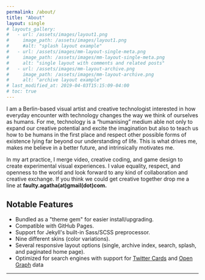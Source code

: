 ```yaml
---
permalink: /about/
title: "About"
layout: single
# layouts_gallery:
#   - url: /assets/images/layout1.png
#     image_path: /assets/images/layout1.png
#     #alt: "splash layout example"
#   - url: /assets/images/mm-layout-single-meta.png
#     image_path: /assets/images/mm-layout-single-meta.png
#     alt: "single layout with comments and related posts"
#   - url: /assets/images/mm-layout-archive.png
#     image_path: /assets/images/mm-layout-archive.png
#     alt: "archive layout example"
# last_modified_at: 2019-04-03T15:15:09-04:00
# toc: true
---
```


I am a Berlin-based visual artist and creative technologist interested in how everyday encounter with technology changes the way we think of ourselves as humans. 
For me, technology is a “humanising” medium able not only to expand our creative potential and excite the imagination but also to teach us how to be humans in the first place and respect other possible forms of existence lying far beyond our understanding of life. This is what drives me, makes me believe in a better future, and intrinsically motivates me. 

In my art practice, I merge video, creative coding, and game design to create experimental visual experiences. I value equality, respect, and openness to the world and look forward to any kind of collaboration and creative exchange. If you think we could get creative together drop me a line at **faulty.agatha(at)gmail(dot)com.**


<!-- [Install the Theme]({{ "/docs/quick-start-guide/" | relative_url }}){: .btn .btn--success .btn--large} -->

## Notable Features

- Bundled as a "theme gem" for easier install/upgrading.
- Compatible with GitHub Pages.
- Support for Jekyll's built-in Sass/SCSS preprocessor.
- Nine different skins (color variations).
- Several responsive layout options (single, archive index, search, splash, and paginated home page).
- Optimized for search engines with support for [Twitter Cards](https://dev.twitter.com/cards/overview) and [Open Graph](http://ogp.me/) data



---

